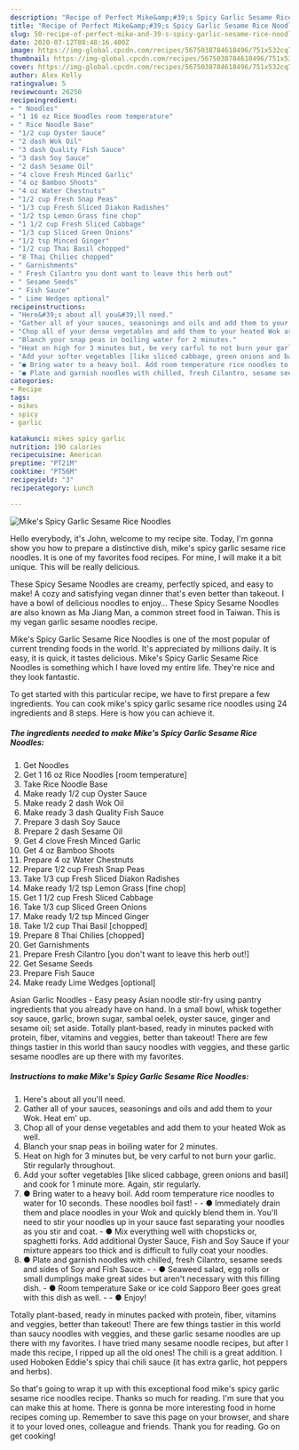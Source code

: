 ```yaml
---
description: "Recipe of Perfect Mike&amp;#39;s Spicy Garlic Sesame Rice Noodles"
title: "Recipe of Perfect Mike&amp;#39;s Spicy Garlic Sesame Rice Noodles"
slug: 50-recipe-of-perfect-mike-and-39-s-spicy-garlic-sesame-rice-noodles
date: 2020-07-12T08:48:16.400Z
image: https://img-global.cpcdn.com/recipes/5675038784618496/751x532cq70/mikes-spicy-garlic-sesame-rice-noodles-recipe-main-photo.jpg
thumbnail: https://img-global.cpcdn.com/recipes/5675038784618496/751x532cq70/mikes-spicy-garlic-sesame-rice-noodles-recipe-main-photo.jpg
cover: https://img-global.cpcdn.com/recipes/5675038784618496/751x532cq70/mikes-spicy-garlic-sesame-rice-noodles-recipe-main-photo.jpg
author: Alex Kelly
ratingvalue: 5
reviewcount: 26250
recipeingredient:
- " Noodles"
- "1 16 oz Rice Noodles room temperature"
- " Rice Noodle Base"
- "1/2 cup Oyster Sauce"
- "2 dash Wok Oil"
- "3 dash Quality Fish Sauce"
- "3 dash Soy Sauce"
- "2 dash Sesame Oil"
- "4 clove Fresh Minced Garlic"
- "4 oz Bamboo Shoots"
- "4 oz Water Chestnuts"
- "1/2 cup Fresh Snap Peas"
- "1/3 cup Fresh Sliced Diakon Radishes"
- "1/2 tsp Lemon Grass fine chop"
- "1 1/2 cup Fresh Sliced Cabbage"
- "1/3 cup Sliced Green Onions"
- "1/2 tsp Minced Ginger"
- "1/2 cup Thai Basil chopped"
- "8 Thai Chilies chopped"
- " Garnishments"
- " Fresh Cilantro you dont want to leave this herb out"
- " Sesame Seeds"
- " Fish Sauce"
- " Lime Wedges optional"
recipeinstructions:
- "Here&#39;s about all you&#39;ll need."
- "Gather all of your sauces, seasonings and oils and add them to your Wok. Heat em&#39; up."
- "Chop all of your dense vegetables and add them to your heated Wok as well."
- "Blanch your snap peas in boiling water for 2 minutes."
- "Heat on high for 3 minutes but, be very carful to not burn your garlic. Stir regularly throughout."
- "Add your softer vegetables [like sliced cabbage, green onions and basil] and cook for 1 minute more. Again, stir regularly."
- "● Bring water to a heavy boil. Add room temperature rice noodles to water for 10 seconds. These noodles boil fast!   ● Immediately drain them and place noodles in your Wok and quickly blend them in. You&#39;ll need to stir your noodles up in your sauce fast separating your noodles as you stir and coat.                                                                                                                                                                                                                           ● Mix everything well with chopsticks or, spaghetti forks. Add additional Oyster Sauce, Fish and Soy Sauce if your mixture appears too thick and is difficult to fully coat your noodles."
- "● Plate and garnish noodles with chilled, fresh Cilantro, sesame seeds and sides of Soy and Fish Sauce.                                                                             ● Seaweed salad, egg rolls or small dumplings make great sides but aren&#39;t necessary with this filling dish.                                                                                                                                                                                                                    ● Room temperature Sake or ice cold Sapporo Beer goes great with this dish as well.  ● Enjoy!"
categories:
- Recipe
tags:
- mikes
- spicy
- garlic

katakunci: mikes spicy garlic 
nutrition: 190 calories
recipecuisine: American
preptime: "PT21M"
cooktime: "PT56M"
recipeyield: "3"
recipecategory: Lunch

---
```



![Mike&#39;s Spicy Garlic Sesame Rice Noodles](https://img-global.cpcdn.com/recipes/5675038784618496/751x532cq70/mikes-spicy-garlic-sesame-rice-noodles-recipe-main-photo.jpg)

Hello everybody, it's John, welcome to my recipe site. Today, I'm gonna show you how to prepare a distinctive dish, mike&#39;s spicy garlic sesame rice noodles. It is one of my favorites food recipes. For mine, I will make it a bit unique. This will be really delicious.

These Spicy Sesame Noodles are creamy, perfectly spiced, and easy to make! A cozy and satisfying vegan dinner that&#39;s even better than takeout. I have a bowl of delicious noodles to enjoy… These Spicy Sesame Noodles are also known as Ma Jiang Man, a common street food in Taiwan. This is my vegan garlic sesame noodles recipe.

Mike&#39;s Spicy Garlic Sesame Rice Noodles is one of the most popular of current trending foods in the world. It's appreciated by millions daily. It is easy, it is quick, it tastes delicious. Mike&#39;s Spicy Garlic Sesame Rice Noodles is something which I have loved my entire life. They're nice and they look fantastic.


To get started with this particular recipe, we have to first prepare a few ingredients. You can cook mike&#39;s spicy garlic sesame rice noodles using 24 ingredients and 8 steps. Here is how you can achieve it.

<!--inarticleads1-->

##### The ingredients needed to make Mike&#39;s Spicy Garlic Sesame Rice Noodles:

1. Get  Noodles
1. Get 1 16 oz Rice Noodles [room temperature]
1. Take  Rice Noodle Base
1. Make ready 1/2 cup Oyster Sauce
1. Make ready 2 dash Wok Oil
1. Make ready 3 dash Quality Fish Sauce
1. Prepare 3 dash Soy Sauce
1. Prepare 2 dash Sesame Oil
1. Get 4 clove Fresh Minced Garlic
1. Get 4 oz Bamboo Shoots
1. Prepare 4 oz Water Chestnuts
1. Prepare 1/2 cup Fresh Snap Peas
1. Take 1/3 cup Fresh Sliced Diakon Radishes
1. Make ready 1/2 tsp Lemon Grass [fine chop]
1. Get 1 1/2 cup Fresh Sliced Cabbage
1. Take 1/3 cup Sliced Green Onions
1. Make ready 1/2 tsp Minced Ginger
1. Take 1/2 cup Thai Basil [chopped]
1. Prepare 8 Thai Chilies [chopped]
1. Get  Garnishments
1. Prepare  Fresh Cilantro [you don&#39;t want to leave this herb out!]
1. Get  Sesame Seeds
1. Prepare  Fish Sauce
1. Make ready  Lime Wedges [optional]


Asian Garlic Noodles - Easy peasy Asian noodle stir-fry using pantry ingredients that you already have on hand. In a small bowl, whisk together soy sauce, garlic, brown sugar, sambal oelek, oyster sauce, ginger and sesame oil; set aside. Totally plant-based, ready in minutes packed with protein, fiber, vitamins and veggies, better than takeout! There are few things tastier in this world than saucy noodles with veggies, and these garlic sesame noodles are up there with my favorites. 

<!--inarticleads2-->

##### Instructions to make Mike&#39;s Spicy Garlic Sesame Rice Noodles:

1. Here&#39;s about all you&#39;ll need.
1. Gather all of your sauces, seasonings and oils and add them to your Wok. Heat em&#39; up.
1. Chop all of your dense vegetables and add them to your heated Wok as well.
1. Blanch your snap peas in boiling water for 2 minutes.
1. Heat on high for 3 minutes but, be very carful to not burn your garlic. Stir regularly throughout.
1. Add your softer vegetables [like sliced cabbage, green onions and basil] and cook for 1 minute more. Again, stir regularly.
1. ● Bring water to a heavy boil. Add room temperature rice noodles to water for 10 seconds. These noodles boil fast!  -  - ● Immediately drain them and place noodles in your Wok and quickly blend them in. You&#39;ll need to stir your noodles up in your sauce fast separating your noodles as you stir and coat.     -                                                                                                                                                                                                                       ● Mix everything well with chopsticks or, spaghetti forks. Add additional Oyster Sauce, Fish and Soy Sauce if your mixture appears too thick and is difficult to fully coat your noodles.
1. ● Plate and garnish noodles with chilled, fresh Cilantro, sesame seeds and sides of Soy and Fish Sauce.     -                                                                         - ● Seaweed salad, egg rolls or small dumplings make great sides but aren&#39;t necessary with this filling dish.     -                                                                                                                                                                                                                ● Room temperature Sake or ice cold Sapporo Beer goes great with this dish as well. -  - ● Enjoy!


Totally plant-based, ready in minutes packed with protein, fiber, vitamins and veggies, better than takeout! There are few things tastier in this world than saucy noodles with veggies, and these garlic sesame noodles are up there with my favorites. I have tried many sesame noodle recipes, but after I made this recipe, I ripped up all the old ones! The chili is a great addition. I used Hoboken Eddie&#39;s spicy thai chili sauce (it has extra garlic, hot peppers and herbs). 

So that's going to wrap it up with this exceptional food mike&#39;s spicy garlic sesame rice noodles recipe. Thanks so much for reading. I'm sure that you can make this at home. There is gonna be more interesting food in home recipes coming up. Remember to save this page on your browser, and share it to your loved ones, colleague and friends. Thank you for reading. Go on get cooking!
